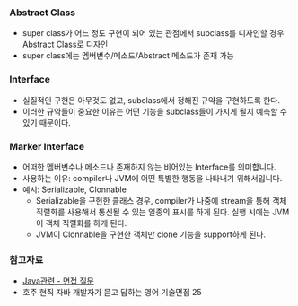 ### Abstract Class
- super class가 어느 정도 구현이 되어 있는 관점에서 subclass를 디자인할 경우 Abstract Class로 디자인
- super class에는 멤버변수/메소드/Abstract 메소드가 존재 가능

### Interface
- 실질적인 구현은 아무것도 없고, subclass에서 정해진 규약을 구현하도록 한다.
- 이러한 규약들이 중요한 이유는 어떤 기능을 subclass들이 가지게 될지 예측할 수 있기 때문이다.

### Marker Interface
- 어떠한 멤버변수나 메소드나 존재하지 않는 비어있는 Interface를 의미합니다.
- 사용하는 이유: compiler나 JVM에 어떤 특별한 행동을 나타내기 위해서입니다.
- 예시: Serializable, Clonnable
  * Serializable을 구현한 클래스 경우, compiler가 나중에 stream을 통해 객체 직렬화를 사용해서 통신될 수 있는 일종의 표시를 하게 된다. 실행 시에는 JVM이 객체 직렬화를 하게 된다.
  * JVM이 Clonnable을 구현한 객체만 clone 기능을 support하게 된다.

### 참고자료
- [Java관련 - 면접 질문](https://www.notion.so/Java-73d227883d4c4c388884a9421aab9730#5ca46cb215cc48ac818fbbe9daece99f)
- 호주 현직 자바 개발자가 묻고 답하는 영어 기술면접 25
